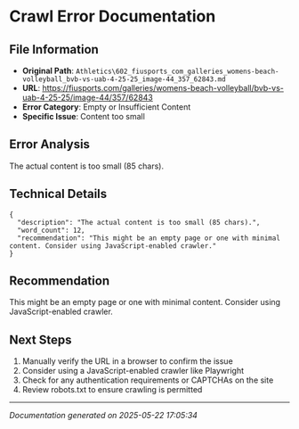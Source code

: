 # Crawl Error Documentation

## File Information
- **Original Path**: `Athletics\602_fiusports_com_galleries_womens-beach-volleyball_bvb-vs-uab-4-25-25_image-44_357_62843.md`
- **URL**: https://fiusports.com/galleries/womens-beach-volleyball/bvb-vs-uab-4-25-25/image-44/357/62843
- **Error Category**: Empty or Insufficient Content
- **Specific Issue**: Content too small

## Error Analysis
The actual content is too small (85 chars).

## Technical Details
```
{
  "description": "The actual content is too small (85 chars).",
  "word_count": 12,
  "recommendation": "This might be an empty page or one with minimal content. Consider using JavaScript-enabled crawler."
}
```

## Recommendation
This might be an empty page or one with minimal content. Consider using JavaScript-enabled crawler.

## Next Steps
1. Manually verify the URL in a browser to confirm the issue
2. Consider using a JavaScript-enabled crawler like Playwright
3. Check for any authentication requirements or CAPTCHAs on the site
4. Review robots.txt to ensure crawling is permitted

---
*Documentation generated on 2025-05-22 17:05:34*
